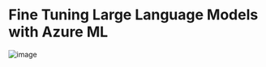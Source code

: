 # Fine Tuning Large Language Models with Azure ML
![image](https://github.com/keshavksingh/finetuning-llm-azureml/assets/41631964/5e61328b-86e8-455e-8807-6d7c67315c2b)

 
